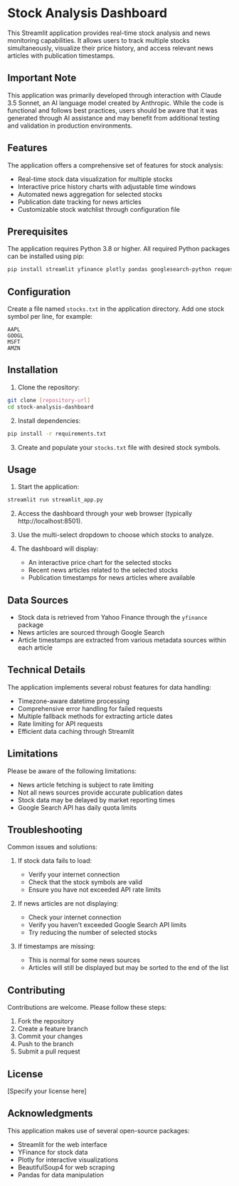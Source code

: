 # Stock Analysis Dashboard

This Streamlit application provides real-time stock analysis and news monitoring capabilities. It allows users to track multiple stocks simultaneously, visualize their price history, and access relevant news articles with publication timestamps.

## Important Note
This application was primarily developed through interaction with Claude 3.5 Sonnet, an AI language model created by Anthropic. While the code is functional and follows best practices, users should be aware that it was generated through AI assistance and may benefit from additional testing and validation in production environments.

## Features

The application offers a comprehensive set of features for stock analysis:

- Real-time stock data visualization for multiple stocks
- Interactive price history charts with adjustable time windows
- Automated news aggregation for selected stocks
- Publication date tracking for news articles
- Customizable stock watchlist through configuration file

## Prerequisites

The application requires Python 3.8 or higher. All required Python packages can be installed using pip:

```bash
pip install streamlit yfinance plotly pandas googlesearch-python requests beautifulsoup4 pytz python-dateutil
```

## Configuration

Create a file named `stocks.txt` in the application directory. Add one stock symbol per line, for example:

```text
AAPL
GOOGL
MSFT
AMZN
```

## Installation

1. Clone the repository:
```bash
git clone [repository-url]
cd stock-analysis-dashboard
```

2. Install dependencies:
```bash
pip install -r requirements.txt
```

3. Create and populate your `stocks.txt` file with desired stock symbols.

## Usage

1. Start the application:
```bash
streamlit run streamlit_app.py
```

2. Access the dashboard through your web browser (typically http://localhost:8501).

3. Use the multi-select dropdown to choose which stocks to analyze.

4. The dashboard will display:
   - An interactive price chart for the selected stocks
   - Recent news articles related to the selected stocks
   - Publication timestamps for news articles where available

## Data Sources

- Stock data is retrieved from Yahoo Finance through the `yfinance` package
- News articles are sourced through Google Search
- Article timestamps are extracted from various metadata sources within each article

## Technical Details

The application implements several robust features for data handling:

- Timezone-aware datetime processing
- Comprehensive error handling for failed requests
- Multiple fallback methods for extracting article dates
- Rate limiting for API requests
- Efficient data caching through Streamlit

## Limitations

Please be aware of the following limitations:

- News article fetching is subject to rate limiting
- Not all news sources provide accurate publication dates
- Stock data may be delayed by market reporting times
- Google Search API has daily quota limits

## Troubleshooting

Common issues and solutions:

1. If stock data fails to load:
   - Verify your internet connection
   - Check that the stock symbols are valid
   - Ensure you have not exceeded API rate limits

2. If news articles are not displaying:
   - Check your internet connection
   - Verify you haven't exceeded Google Search API limits
   - Try reducing the number of selected stocks

3. If timestamps are missing:
   - This is normal for some news sources
   - Articles will still be displayed but may be sorted to the end of the list

## Contributing

Contributions are welcome. Please follow these steps:

1. Fork the repository
2. Create a feature branch
3. Commit your changes
4. Push to the branch
5. Submit a pull request

## License

[Specify your license here]

## Acknowledgments

This application makes use of several open-source packages:
- Streamlit for the web interface
- YFinance for stock data
- Plotly for interactive visualizations
- BeautifulSoup4 for web scraping
- Pandas for data manipulation